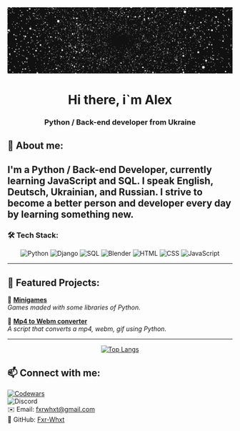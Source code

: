 <div id="Header" align="center">
    <a href="https://github.com/Fxr-Whxt"> <img src="assets/ezgif-6-ea7513ec72.gif" style="max-width: 100%; max-height: 1050px"></img></a>
    <h1>Hi there, i`m Alex</h1>
    <h3>Python / Back-end developer from Ukraine</h3>

</div>

## 🚀 About me:

<h2>

I'm a **Python / Back-end Developer**, currently learning **JavaScript and SQL**. 
I speak **English, Deutsch, Ukrainian, and Russian**. 
I strive to become a better person and developer every day by learning something new.

</h2>

### 🛠️ Tech Stack:

<div id="languages" align="center">

![Python](https://img.shields.io/badge/Python--pink?style=flat-square&logo=Python&labelColor=black&color=pink) 
![Django](https://img.shields.io/badge/Django--red?style=flat-square&logo=Django&labelColor=black&color=red) 
![SQL](https://img.shields.io/badge/SQL--green?style=flat-square&logo=SQL&labelColor=black&color=Green) 
![Blender](https://img.shields.io/badge/Blender--Blue?style=flat-square&logo=Blender&labelColor=black&color=blue) 
![HTML](https://img.shields.io/badge/HTML--Blue?style=flat-square&logo=HTML5&labelColor=black&color=white) 
![CSS](https://img.shields.io/badge/CSS--Blue?style=flat-square&logo=CSS3&labelColor=black&color=purple) 
![JavaScript](https://img.shields.io/badge/JavaScript--Blue?style=flat-square&logo=JavaScript&labelColor=black&color=orange)
</div>

---

## 📌 Featured Projects:

🚀 **[Minigames](https://github.com/Fxr-Whxt/Minigames)**  
_Games maded with some libraries of Python._

🤖 **[Mp4 to Webm converter](https://github.com/Fxr-Whxt/Mp4-to-a-webm-converter)**  
_A script that converts a mp4, webm, gif using Python._


---

<div id="badge" align="center">

[![Top Langs](https://github-readme-stats.vercel.app/api/top-langs/?username=Fxr-Whxt&layout=compact&theme=vision-friendly-dark)](https://github.com/anuraghazra/github-readme-stats)

</div>

## 📫 Connect with me:

[![Codewars](https://www.codewars.com/users/FxrWhxt/badges/small)](https://www.codewars.com/users/FxrWhxt)  
![Discord](https://dcbadge.limes.pink/api/shield/982231485224464414)  
✉️ Email: [fxrwhxt@gmail.com](fxrwhxt@gmail.com)  
🐙 GitHub: [Fxr-Whxt](https://github.com/Fxr-Whxt)
